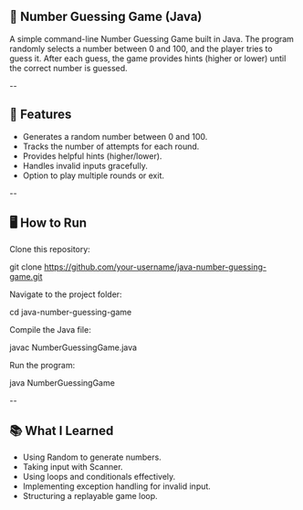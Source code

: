 ## 🎲 Number Guessing Game (Java)

A simple command-line Number Guessing Game built in Java.
The program randomly selects a number between 0 and 100, and the player tries to guess it. After each guess, the game provides hints (higher or lower) until the correct number is guessed.

--

## 🚀 Features

- Generates a random number between 0 and 100.
- Tracks the number of attempts for each round.
- Provides helpful hints (higher/lower).
- Handles invalid inputs gracefully.
- Option to play multiple rounds or exit.

--

## 🖥️ How to Run

Clone this repository:

git clone https://github.com/your-username/java-number-guessing-game.git


Navigate to the project folder:

cd java-number-guessing-game


Compile the Java file:

javac NumberGuessingGame.java


Run the program:

java NumberGuessingGame

--

## 📚 What I Learned

- Using Random to generate numbers.
- Taking input with Scanner.
- Using loops and conditionals effectively.
- Implementing exception handling for invalid input.
- Structuring a replayable game loop.

